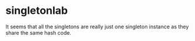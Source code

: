 # singletonlab

It seems that all the singletons are really just one singleton instance as they share the same hash code.